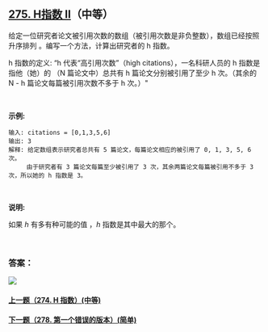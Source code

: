 ## [275. H指数 II](https://leetcode-cn.com/problems/h-index-ii/)（中等）

给定一位研究者论文被引用次数的数组（被引用次数是非负整数），数组已经按照 升序排列 。编写一个方法，计算出研究者的 h 指数。

h 指数的定义: “h 代表“高引用次数”（high citations），一名科研人员的 h 指数是指他（她）的 （N 篇论文中）总共有 h 篇论文分别被引用了至少 h 次。（其余的 N - h 篇论文每篇被引用次数不多于 h 次。）"

<br/>

**示例:**

```
输入: citations = [0,1,3,5,6]
输出: 3 
解释: 给定数组表示研究者总共有 5 篇论文，每篇论文相应的被引用了 0, 1, 3, 5, 6 次。
     由于研究者有 3 篇论文每篇至少被引用了 3 次，其余两篇论文每篇被引用不多于 3 次，所以她的 h 指数是 3。
```

<br/>

**说明:**

如果 *h* 有多有种可能的值 ，*h* 指数是其中最大的那个。

<br/>

### 答案：















![](https://img-blog.csdnimg.cn/20200807155236311.png)

#### [上一题（274. H 指数）(中等)](https://github.com/sdwwld/leetCode/blob/master/src/main/java/com/wld/java/leetcode/leetCode0274.md)

#### [下一题（278. 第一个错误的版本）(简单)](https://github.com/sdwwld/leetCode/blob/master/src/main/java/com/wld/java/leetcode/leetCode0278.md)